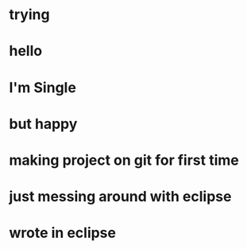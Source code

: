 # trying
# hello 
# I'm Single 
# but happy
# making project on git for first time

# just messing around with eclipse 
# wrote in eclipse